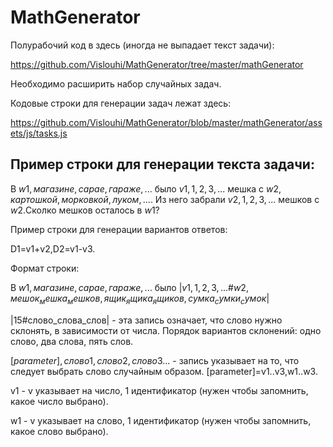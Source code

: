 # MathGenerator

Полурабочий код в здесь (иногда не выпадает текст задачи):

https://github.com/Vislouhi/MathGenerator/tree/master/mathGenerator

Необходимо расширить набор случайных задач.

Кодовые строки для генерации задач лежат здесь:

https://github.com/Vislouhi/MathGenerator/blob/master/mathGenerator/assets/js/tasks.js

## Пример строки для генерации текста задачи:

В $w1,магазине,сарае,гараже,...$ было $v1,1,2,3,...$ мешка с $w2,картошкой,морковкой,луком,...$. Из него забрали $v2,1,2,3,...$ мешков с $w2$.Сколко мешков осталось в $w1$?

Пример строки для генерации вариантов ответов:

D1=v1+v2,D2=v1-v3.

Формат строки:

В $w1,магазине,сарае,гараже,...$ было |$v1,1,2,3,...$#$w2,мешок_мешка_мешков,ящик_ящика_ящиков,сумка_сумки_сумок$|

|15#слово_слова_слов| - эта запись означает, что слово нужно склонять, в зависимости от числа. Порядок вариантов склонений: одно слово, два слова, пять слов.

$[parameter],слово1,слово2,слово3...$ - запись указывает на то, что следует выбрать слово случайным образом. [parameter]=v1..v3,w1..w3.

v1 - v указывает на число, 1 идентификатор (нужен чтобы запомнить, какое число выбрано).

w1 - v указывает на слово, 1 идентификатор (нужен чтобы запомнить, какое слово выбрано).
